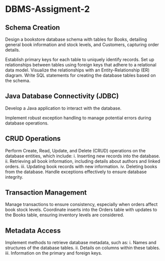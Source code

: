 # DBMS-Assigment-2

## Schema Creation

Design a bookstore database schema with tables for Books, detailing general book information and stock levels, and Customers, capturing order details.

Establish primary keys for each table to uniquely identify records.
Set up relationships between tables using foreign keys that adhere to a relational data model.
Visualize the relationships with an Entity-Relationship (ER) diagram.
Write SQL statements for creating the database tables based on the schema.

## Java Database Connectivity (JDBC)

Develop a Java application to interact with the database.

Implement robust exception handling to manage potential errors during database operations.

## CRUD Operations

Perform Create, Read, Update, and Delete (CRUD) operations on the database entities, which include:
i. Inserting new records into the database.
ii. Retrieving all book information, including details about authors and linked orders.
iii. Updating book records with new information.
iv. Deleting books from the database.
Handle exceptions effectively to ensure database integrity.

## Transaction Management

Manage transactions to ensure consistency, especially when orders affect book stock levels.
Coordinate inserts into the Orders table with updates to the Books table, ensuring inventory levels are considered.

## Metadata Access

Implement methods to retrieve database metadata, such as:
i. Names and structures of the database tables.
ii. Details on columns within these tables.
iii. Information on the primary and foreign keys.
